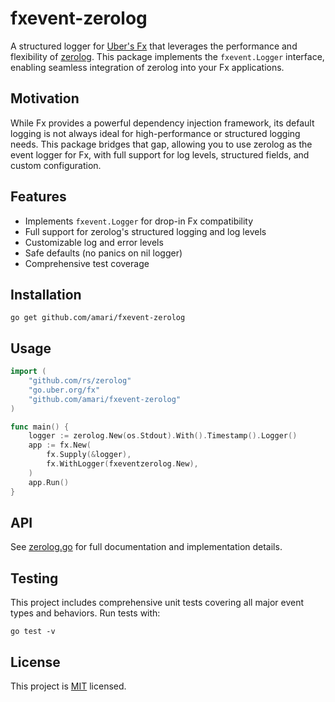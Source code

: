 # fxevent-zerolog

A structured logger for [Uber's Fx](https://github.com/uber-go/fx) that leverages the performance and flexibility of [zerolog](https://github.com/rs/zerolog). This package implements the `fxevent.Logger` interface, enabling seamless integration of zerolog into your Fx applications.

## Motivation

While Fx provides a powerful dependency injection framework, its default logging is not always ideal for high-performance or structured logging needs. This package bridges that gap, allowing you to use zerolog as the event logger for Fx, with full support for log levels, structured fields, and custom configuration.

## Features

- Implements `fxevent.Logger` for drop-in Fx compatibility
- Full support for zerolog's structured logging and log levels
- Customizable log and error levels
- Safe defaults (no panics on nil logger)
- Comprehensive test coverage

## Installation

```
go get github.com/amari/fxevent-zerolog
```

## Usage

```go
import (
	"github.com/rs/zerolog"
	"go.uber.org/fx"
	"github.com/amari/fxevent-zerolog"
)

func main() {
	logger := zerolog.New(os.Stdout).With().Timestamp().Logger()
	app := fx.New(
        fx.Supply(&logger),
		fx.WithLogger(fxeventzerolog.New),
	)
	app.Run()
}
```

## API

See [zerolog.go](./zerolog.go) for full documentation and implementation details.

## Testing

This project includes comprehensive unit tests covering all major event types and behaviors. Run tests with:

```
go test -v
```

## License

This project is [MIT](./LICENSE) licensed.

